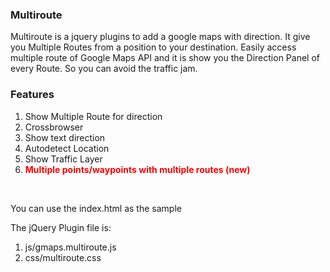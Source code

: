 <p><h3>Multiroute</h3></p>
<p>
  Multiroute is a jquery plugins to add a google maps with direction. It give you Multiple Routes from a position to your destination. Easily access multiple route of Google Maps API and it is show you the Direction Panel of every Route. So you can avoid the traffic jam.
</p>
<h3>Features</h3>
<ol>
<li>Show Multiple Route for direction</li>
<li>Crossbrowser</li>
<li>Show text direction</li>
<li>Autodetect Location</li>
<li>Show Traffic Layer</li>
<li><span style="color:red"><b>Multiple points/waypoints with multiple routes (new)</b></span></li>
</ol><br>

<p>You can use the index.html as the sample</p>
<p>The jQuery Plugin file is: </p>
<ol>
  <li>js/gmaps.multiroute.js</li>
  <li>css/multiroute.css</li>
</ol>
